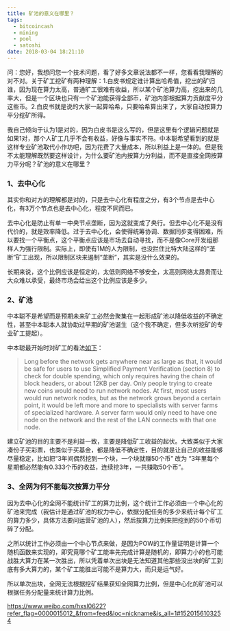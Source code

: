 ```yaml
---
title: 矿池的意义在哪里？
tags:
  - bitcoincash
  - mining
  - pool
  - satoshi
date: 2018-03-04 18:21:10
---
```

问：您好，我想问您一个技术问题，看了好多文章说法都不一样，您看看我理解的对不对。关于矿工挖矿有两种理解：1.白皮书规定谁计算出哈希值，挖出的矿归谁，因为现在算力太高，普通旷工很难有收益，所以某个矿池算力高，挖出来的几率大，但是一个区块也只有一个矿池能获得全部币，矿池内部根据算力贡献度平分这些币。2.白皮书就是说的大家一起算哈希，只要哈希算出来了，大家自动按算力平分挖矿所得。

我自己倾向于认为1是对的，因为白皮书是这么写的，但是这里有个逻辑问题就是如果1对，那个人矿工几乎不会有收益，好像与事实不符。中本聪希望看到的就是这样专业矿池取代小作坊吧，因为花费了大量成本，所以利益上是一体的。但是我不太能理解既然要这样设计，为什么要矿池内按算力分利益，而不是直接全网按算力平分呢？矿池的意义在哪里？
<!--more-->

### 1、去中心化
其实你和对方的理解都是对的，只是去中心化有程度之分，有3个节点是去中心化，有3万个节点也是去中心化，程度不同而已。

去中心化是防止有单一中央节点垄断，因为这就变成了央行。但去中心化不是没有代价的，就是效率降低。过于去中心化，会使得统筹协调、数据同步变得困难，所以要找一个平衡点，这个平衡点应该是市场去自动寻找，而不是像Core开发组那样人为强行限制。实际上，即使有1M的人为限制，也没拦住比特大陆这样的“垄断”矿工出现，所以限制区块来遏制“垄断”，其实是没什么效果的。

长期来说，这个比例应该是恒定的，太低则网络不够安全，太高则网络太昂贵而让大众难以承受，最终市场会给出这个比例应该是多少。

### 2、矿池
中本聪不是希望而是预期未来矿工必然会聚集在一起形成矿池以降低收益的不确定性，甚至中本聪本人就协助过早期的矿池诞生（这个我不确定，但多次听挖矿的专业矿工提起）。

中本聪最开始时对矿工的看法[如下](http://satoshi.nakamotoinstitute.org/emails/cryptography/2/#selection-67.0-83.14)：

> Long before the network gets anywhere near as large as that, it would be safe
for users to use Simplified Payment Verification (section 8) to check for double spending, which only requires having the chain of block headers, or about 12KB per day. Only people trying to create new coins would need to run network nodes. At first, most users would run network nodes, but as the network grows beyond a certain point, it would be left more and more to specialists with server farms of specialized hardware. A server farm would only need to have one node on the network and the rest of the LAN connects with that one node.

建立矿池的目的主要不是利益一致，主要是降低矿工收益的起伏。大致类似于大家凑份子买彩票，也类似于买基金，都是降低不确定性，目的就是让自己的收益能够尽量稳定，比如把“3年间偶然挖到一个块，一个块就赚50个币” 改为 “3年里每个星期都必然能有0.333个币的收益，连续挖3年，一共赚取50个币”。

### 3、全网为何不能每次按算力平分

因为去中心化的全网不能统计矿工的算力比例，这个统计工作必须由一个中心化的矿池来完成（我估计是通过矿池的权力中心，依据分配任务的多少来统计每个矿工的算力多少，具体方法要问运营矿池的人），然后按算力比例来把挖到的50个币切碎了分配。

之所以统计工作必须由一个中心节点来做，是因为POW的工作量证明是计算一个随机函数来实现的，即究竟哪个矿工能率先完成计算是随机的，即算力小的也可能战胜大算力在某一次胜出，所以凭着单次出块是无法知道其他那些没出块的矿工到底有多大算力的，某个矿工能胜出可能不是算力大，而只是运气好。

所以单次出块，全网无法根据挖矿结果获知全网算力比例，但是中心化的矿池可以根据任务分配量来统计算力比例。

https://www.weibo.com/hxsl0622?refer_flag=0000015012_&from=feed&loc=nickname&is_all=1#1520156103254
